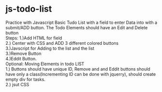 # js-todo-list
Practice with Javascript
Basic Tudo List with a field to enter Data into with a submit/ADD button.
The Todo Elements should have an Edit and Delete button
<br>
Steps:
    1.)Add HTML for field <br>
    2.) Center with CSS and ADD 3 different colored buttons <br>
    3.)Javscript for Adding to the list and the list  <br>
    3.)Remove Button <br>
    4.)Eddit Button. <br>
Optional: Moving Elements in todo LIST <br>
1.) Buttons should have unique ID, Remove and and Eddit buttons should have only a class(Incrementing ID can be done with jquerry), should create empty div for tasks. <br>
2.) jsut CSS <br>
